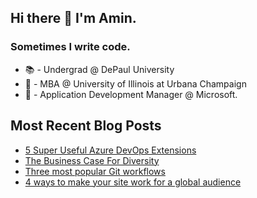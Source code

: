 ## Hi there 👋 I'm Amin. 
### Sometimes I write code. 

- 📚 - Undergrad @ DePaul University 
- 🏫 - MBA @ University of Illinois at Urbana Champaign 
- 🏢 - Application Development Manager @ Microsoft. 

## Most Recent Blog Posts
<!-- BLOG-POST-LIST:START -->
- [5 Super Useful Azure DevOps Extensions](/blog/5-super-useful-azure-devops-extensions/)
- [The Business Case For Diversity](/blog/the-business-case-for-diversity/)
- [Three most popular Git workflows](/blog/three-most-popular-git-workflows/)
- [4 ways to make your site work for a global audience](/blog/4-ways-to-make-your-site-work-for-a-global-audience/)
<!-- BLOG-POST-LIST:END -->


<!--
**AminLakhani/AminLakhani** is a ✨ _special_ ✨ repository because its `README.md` (this file) appears on your GitHub profile.

Here are some ideas to get you started:

- 🔭 I’m currently working on ...
- 🌱 I’m currently learning ...
- 👯 I’m looking to collaborate on ...
- 🤔 I’m looking for help with ...
- 💬 Ask me about ...
- 📫 How to reach me: ...
- 😄 Pronouns: ...
- ⚡ Fun fact: ...
-->
